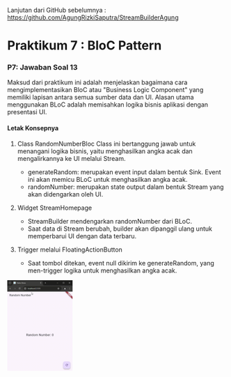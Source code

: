 Lanjutan dari GitHub sebelumnya : https://github.com/AgungRizkiSaputra/StreamBuilderAgung

# Praktikum 7 : BloC Pattern

### P7: Jawaban Soal 13

Maksud dari praktikum ini adalah menjelaskan bagaimana cara mengimplementasikan BloC atau "Business Logic Component" yang memiliki lapisan antara semua sumber data dan UI. Alasan utama menggunakan BLoC adalah memisahkan logika bisnis aplikasi dengan presentasi UI.

#### Letak Konsepnya

1. Class RandomNumberBloc
   Class ini bertanggung jawab untuk menangani logika bisnis, yaitu menghasilkan angka acak dan mengalirkannya ke UI melalui Stream.

   - generateRandom: merupakan event input dalam bentuk Sink<void>. Event ini akan memicu BLoC untuk menghasilkan angka acak.
   - randomNumber: merupakan state output dalam bentuk Stream<int> yang akan didengarkan oleh UI.

2. Widget StreamHomepage

   - StreamBuilder mendengarkan randomNumber dari BLoC.
   - Saat data di Stream berubah, builder akan dipanggil ulang untuk memperbarui UI dengan data terbaru.

3. Trigger melalui FloatingActionButton
   - Saat tombol ditekan, event null dikirim ke generateRandom, yang men-trigger logika untuk menghasilkan angka acak.

<img src="https://github.com/AgungRizkiSaputra/bloc_random_agung/blob/main/image/GIFP7soal13.gif" width="150px">
